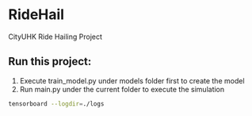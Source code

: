 # RideHail
CityUHK Ride Hailing Project

## Run this project:

1. Execute train_model.py under models folder first to create the model
2. Run main.py under the current folder to execute the simulation

```bash
tensorboard --logdir=./logs
```
